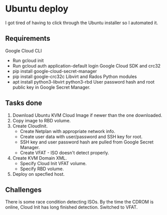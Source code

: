 # Ubuntu deploy

I got tired of having to click through the Ubuntu installer so I automated it.

## Requirements
Google Cloud CLI
* Run gcloud init
* Run gcloud auth application-default login
Google Cloud SDK and crc32
* pip install google-cloud-secret-manager
* pip install google-crc32c
Libvirt and Rados Python modules
* apt install python3-libvirt python3-rbd
User password hash and root public key in Google Secret Manager.

## Tasks done
1. Download Ubuntu KVM Cloud Image if newer than the one downloaded.
2. Copy image to RBD volume.
3. Create CloudInit.
    * Create Netplan with appropriate network info.
    * Create user data with user/password and SSH key for root.
    * SSH key and user password hash are pulled from Google Secret Manager.
    * Create VFAT - ISO doesn't detect properly.
4. Create KVM Domain XML.
    * Specify Cloud Init VFAT volume.
    * Specify RBD volume.
5. Deploy on specfied host.

## Challenges
There is some race condition detecting ISOs. By the time the CDROM is online, Cloud Init has long finished detection. Switched to VFAT.
